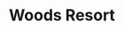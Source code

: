 ---
layout: location
title: Woods Resort
keywords: resort stay
cover_image: "/properties/Woods Resort/1.webp"
images_src: Woods Resort
price: ₹2,499
area: Mudigere
rating: 5
description: Unveiled by the mist-shrouded hills of Chikmagalur, an enchanting escape awaits. Imagine this, crisp mountain air filling your lungs, a tapestry of emerald green that ignites your inner artist, and a sanctuary that restores your sense of self. Welcome to Woods, your intimate retreat with just 6 luxurious rooms, each framing a breathtaking panorama of Chikmagalur's dreamlike scenery. Wake gently to the melody of birdsong and the whispers of the forest. Unwind in our spacious, modern-tropical havens, designed to connect you seamlessly with the mesmerizing surroundings. Immerse yourself in nature's embrace – a stay at Woods promises to rejuvenate your mind, body, and soul. And for the adventurous spirit, the captivating mountain ranges of Chikmagalur offer thrilling trekking trails waiting to be explored.
district: Mudigere
total-occupancy: 32
rooms: 6
stay-type: Resort
accomodation: [
    [1 Mountain View Room, 4, 2, shop],
    [3 Family Rooms, 14, 7, house-door], 
    [1 Family Dormitory, 6, 3, shop],
    [1 Dormitory, 8, 4, house-door]
]
pricing: [
    [BASIC PACKAGE, 2499, Stay | Breakfast | Activities | Hi-tea | Veg Snacks],
    [STANDARD PACKAGE, 3499, Stay | All Meals | Activities | Hi-tea | Veg Snacks]
]
ameneties: [
    [ fa-solid fa-plug-circle-plus,Power Backup],
    [ fa-solid fa-snowflake,Refrigerator],
    [ fa-solid fa-clapperboard,Microwave],
    [ fa-solid fa-wifi ,Wi-Fi],
    [ fa-solid fa-shower ,Shower],
    [ fa-solid fa-shower,Restaurant],
    [ fa-solid fa-tv, TV],
    [ fa-solid fa-person-swimming,Swimming Pool],
    [ fa-solid fa-hot-tub-person,Hot Water]
]
activities: [ 
    [ fa-solid fa-fire,Bonfire & Music],
    [ fa-solid fa-chess-knight, Chess],
    [ fa-solid fa-person-drowning,Mud Kabbaddi],
    [ fa-solid fa-person-swimming, Swimming], 
    [ fa-solid fa-volleyball,Volleyball], 
    [ fa-solid fa-person-walking,Nature Walk],
    [ fa-solid fa-tower-observation,Private View Point], 
    [ fa-solid fa-dove,Bird Watch], 
    [ fa-solid fa-truck-pickup,Jeep-ride]
]
locations: [Bettada Byreswars(8KM), Magajahalli Falls(9KM), Devarmane Betta(10KM), Devarmane Water Falls(12KM), Ethinabhuja Trek(15KM), Devrundha (Hoysala Dynasty Origin)(5KM)
]
breakfast: [Neer Dosa, item2, item3, item4]
lunch: [item1, item2, item3, item4]
dinner: [item1, item2, item3, item4]
tnc: ["Yes","Yes","Yes", "Yes", 12:00PM-11:00AM]
---